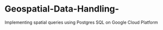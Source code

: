 # Geospatial-Data-Handling-
Implementing spatial queries using Postgres SQL on Google Cloud Platform

